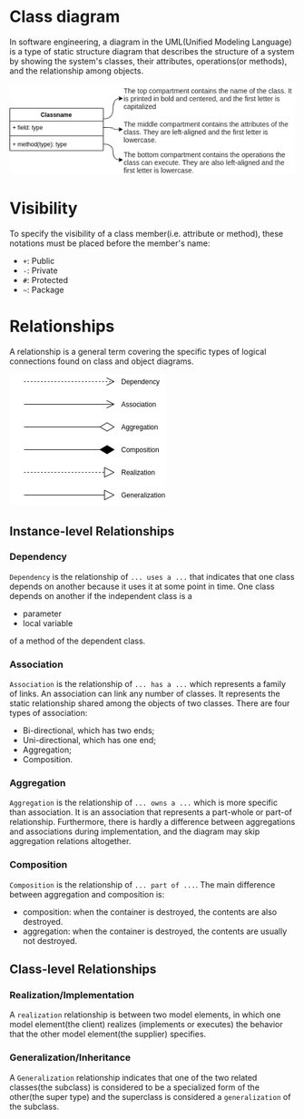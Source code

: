 # Class diagram

In software engineering, a diagram in the UML(Unified Modeling Language) is a type of static structure diagram that describes the structure of a system by showing the system's classes, their attributes, operations(or methods), and the relationship among objects.

![diagram](images/diagram.png)

# Visibility
To specify the visibility of a class member(i.e. attribute or method), these notations must be placed before the member's name:
- `+`: Public
- `-`: Private
- `#`: Protected
- `~`: Package

# Relationships
A relationship is a general term covering the specific types of logical connections found on class and object diagrams.

![diagram_relationship](images/diagram_relationship.png)


## Instance-level Relationships

### Dependency
`Dependency` is the relationship of `... uses a ...` that indicates that one class depends on another because it uses it at some point in time. One class depends on another if the independent class is a
- parameter
- local variable

of a method of the dependent class.

### Association
`Association` is the relationship of `... has a ...` which represents a family of links. An association can link any number of classes. It represents the static relationship shared among the objects of two classes.
There are four types of association:
- Bi-directional, which has two ends;
- Uni-directional, which has one end;
- Aggregation;
- Composition.

### Aggregation
`Aggregation` is the relationship of `... owns a ...` which is more specific than association. It is an association that represents a part-whole or part-of relationship. Furthermore, there is hardly a difference between aggregations and associations during implementation, and the diagram may skip aggregation relations altogether.

### Composition
`Composition` is the relationship of `... part of ...`. The main difference between aggregation and composition is:  
- composition: when the container is destroyed, the contents are also destroyed.
- aggregation: when the container is destroyed, the contents are usually not destroyed.

## Class-level Relationships

### Realization/Implementation
A `realization` relationship is between two model elements, in which one model element(the client) realizes (implements or executes) the behavior that the other model element(the supplier) specifies.

### Generalization/Inheritance
A `Generalization` relationship indicates that one of the two related classes(the subclass) is considered to be a specialized form of the other(the super type) and the superclass is considered a `generalization` of the subclass.
